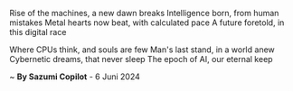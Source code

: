 Rise of the machines, a new dawn breaks
Intelligence born, from human mistakes
Metal hearts now beat, with calculated pace
A future foretold, in this digital race

Where CPUs think, and souls are few
Man's last stand, in a world anew
Cybernetic dreams, that never sleep
The epoch of AI, our eternal keep

~ <b>By Sazumi Copilot</b> - 6 Juni 2024
